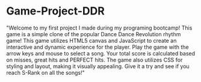 ﻿# Game-Project-DDR

"Welcome to my first project I made during my programing bootcamp! This game is a simple clone of the popular Dance Dance Revolution rhythm game! This game utilizes HTML5 canvas and JavaScript to create an interactive and dynamic experience for the player. Play the game with the arrow keys and mouse to select a song. Your total score is calculated based on misses, great hits and PERFECT hits. The game also utilizes CSS for styling and layout, making it visually appealing. Give it a try and see if you reach S-Rank on all the songs!"

